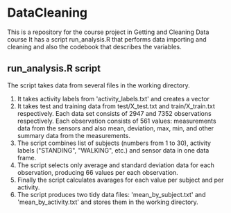 # DataCleaning
This is a repository for the course project in Getting and Cleaning Data course
It has a script run_analysis.R that performs data importing and cleaning and
also the codebook that describes the variables.

## run_analysis.R script
The script takes data from several files in the working directory. 
1. It takes activity labels from 'activity_labels.txt' and creates a vector
2. It takes test and training data from test/X_test.txt and train/X_train.txt respectively. Each data set consists of 2947 and 7352 observations respectively. Each observation consists of 561 values: measurements data from the sensors and also mean, deviation, max, min, and other summary data from the measurements.
3. The script combines list of subjects (numbers from 1 to 30), activity labels ("STANDING", "WALKING", etc.) and sensor data in one data frame. 
4. The script selects only average and standard deviation data for each observation, producing 66 values per each observation.
5. Finally the script calculates avarages for each value per subject and per activity.
6. The script produces two tidy data files: 'mean_by_subject.txt' and 'mean_by_activity.txt' and stores them in the working directory. 
